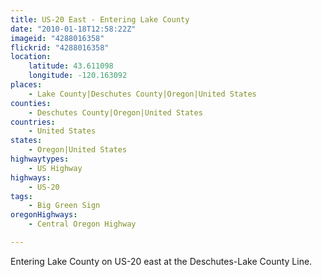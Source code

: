 ```yaml
---
title: US-20 East - Entering Lake County
date: "2010-01-18T12:58:22Z"
imageid: "4288016358"
flickrid: "4288016358"
location:
    latitude: 43.611098
    longitude: -120.163092
places:
    - Lake County|Deschutes County|Oregon|United States
counties:
    - Deschutes County|Oregon|United States
countries:
    - United States
states:
    - Oregon|United States
highwaytypes:
    - US Highway
highways:
    - US-20
tags:
    - Big Green Sign
oregonHighways:
    - Central Oregon Highway

---
```

Entering Lake County on US-20 east at the Deschutes-Lake County Line.